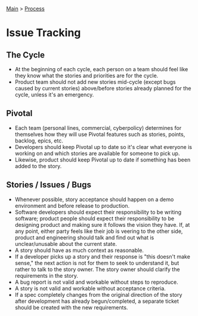 [Main](../README.md) >
[Process](./README.md)

# Issue Tracking

## The Cycle

- At the beginning of each cycle, each person on a team should feel like they
  know what the stories and priorities are for the cycle.
- Product team should not add new stories mid-cycle (except bugs caused by
  current stories) above/before stories already planned for the cycle, unless
  it's an emergency.

## Pivotal

- Each team (personal lines, commercial, cyberpolicy) determines for themselves
  how they will use Pivotal features such as stories, points, backlog, epics,
  etc.
- Developers should keep Pivotal up to date so it's clear what everyone is
  working on and which stories are available for someone to pick up.
- Likewise, product should keep Pivotal up to date if something has been added
  to the story.

## Stories / Issues / Bugs

- Whenever possible, story acceptance should happen on a demo environment and
  before release to production.
- Software developers should expect their responsibility to be writing software;
  product people should expect their responsibility to be designing product and
  making sure it follows the vision they have. If, at any point, either party
  feels like their job is veering to the other side, product and engineering
  should talk and find out what is unclear/unusable about the current state.
- A story should have as much context as reasonable.
- If a developer picks up a story and their response is "this doesn't make
  sense," the next action is not for them to seek to understand it, but rather
  to talk to the story owner. The story owner should clarify the requirements
  in the story.
- A bug report is not valid and workable without steps to reproduce.
- A story is not valid and workable without acceptance criteria.
- If a spec completely changes from the original direction of the story after
  development has already begun/completed, a separate ticket should be created
  with the new requirements.
